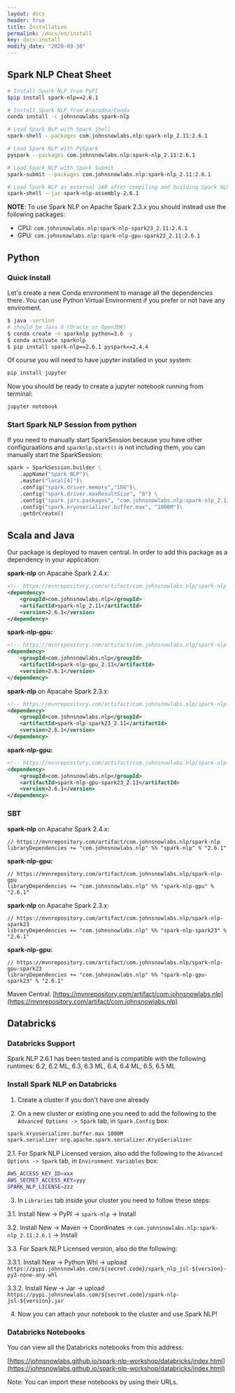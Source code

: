 ```yaml
---
layout: docs
header: true
title: Installation
permalink: /docs/en/install
key: docs-install
modify_date: "2020-09-30"
---
```


## Spark NLP Cheat Sheet

```bash
# Install Spark NLP from PyPI
$pip install spark-nlp==2.6.1

# Install Spark NLP from Anacodna/Conda
conda install -c johnsnowlabs spark-nlp

# Load Spark NLP with Spark Shell
spark-shell --packages com.johnsnowlabs.nlp:spark-nlp_2.11:2.6.1

# Load Spark NLP with PySpark
pyspark --packages com.johnsnowlabs.nlp:spark-nlp_2.11:2.6.1

# Load Spark NLP with Spark Submit
spark-submit --packages com.johnsnowlabs.nlp:spark-nlp_2.11:2.6.1

# Load Spark NLP as external JAR after compiling and building Spark NLP by `sbt assembly`
spark-shell --jar spark-nlp-assembly-2.6.1
```

**NOTE**: To use Spark NLP on Apache Spark 2.3.x you should instead use the following packages:

- CPU: `com.johnsnowlabs.nlp:spark-nlp-spark23_2.11:2.6.1`
- GPU: `com.johnsnowlabs.nlp:spark-nlp-gpu-spark23_2.11:2.6.1`

## Python

<div class="h3-box" markdown="1">

### Quick Install

Let's create a new Conda environment to manage all the dependencies there. You can use Python Virtual Environment if you prefer or not have any enviroment.

```bash
$ java -version
# should be Java 8 (Oracle or OpenJDK)
$ conda create -n sparknlp python=3.6 -y
$ conda activate sparknlp
$ pip install spark-nlp==2.6.1 pyspark==2.4.4
```

Of course you will need to have jupyter installed in your system:

```bash
pip install jupyter
```

Now you should be ready to create a jupyter notebook running from terminal:

```bash
jupyter notebook
```

</div><div class="h3-box" markdown="1">

### Start Spark NLP Session from python

If you need to manually start SparkSession because you have other configuraations and `sparknlp.start()` is not including them, you can manually start the SparkSession:

```python
spark = SparkSession.builder \
    .appName("Spark NLP")\
    .master("local[4]")\
    .config("spark.driver.memory","16G")\
    .config("spark.driver.maxResultSize", "0") \
    .config("spark.jars.packages", "com.johnsnowlabs.nlp:spark-nlp_2.11:2.6.1")\
    .config("spark.kryoserializer.buffer.max", "1000M")\
    .getOrCreate()
```

</div>

## Scala and Java

<div class="h3-box" markdown="1">

Our package is deployed to maven central. In order to add this package
as a dependency in your application:

**spark-nlp** on Apacahe Spark 2.4.x:

```xml
<!-- https://mvnrepository.com/artifact/com.johnsnowlabs.nlp/spark-nlp -->
<dependency>
    <groupId>com.johnsnowlabs.nlp</groupId>
    <artifactId>spark-nlp_2.11</artifactId>
    <version>2.6.1</version>
</dependency>
```

**spark-nlp-gpu:**

```xml
<!-- https://mvnrepository.com/artifact/com.johnsnowlabs.nlp/spark-nlp-gpu -->
<dependency>
    <groupId>com.johnsnowlabs.nlp</groupId>
    <artifactId>spark-nlp-gpu_2.11</artifactId>
    <version>2.6.1</version>
</dependency>
```

**spark-nlp** on Apacahe Spark 2.3.x:

```xml
<!-- https://mvnrepository.com/artifact/com.johnsnowlabs.nlp/spark-nlp-spark23 -->
<dependency>
    <groupId>com.johnsnowlabs.nlp</groupId>
    <artifactId>spark-nlp-spark23_2.11</artifactId>
    <version>2.6.1</version>
</dependency>
```

**spark-nlp-gpu:**

```xml
<!-- https://mvnrepository.com/artifact/com.johnsnowlabs.nlp/spark-nlp-gpu-spark23 -->
<dependency>
    <groupId>com.johnsnowlabs.nlp</groupId>
    <artifactId>spark-nlp-gpu-spark23_2.11</artifactId>
    <version>2.6.1</version>
</dependency>
```

</div><div class="h3-box" markdown="1">

### SBT

**spark-nlp** on Apacahe Spark 2.4.x:

```shell
// https://mvnrepository.com/artifact/com.johnsnowlabs.nlp/spark-nlp
libraryDependencies += "com.johnsnowlabs.nlp" %% "spark-nlp" % "2.6.1"
```

**spark-nlp-gpu:**

```shell
// https://mvnrepository.com/artifact/com.johnsnowlabs.nlp/spark-nlp-gpu
libraryDependencies += "com.johnsnowlabs.nlp" %% "spark-nlp-gpu" % "2.6.1"
```

**spark-nlp** on Apacahe Spark 2.3.x:

```shell
// https://mvnrepository.com/artifact/com.johnsnowlabs.nlp/spark-nlp-spark23
libraryDependencies += "com.johnsnowlabs.nlp" %% "spark-nlp-spark23" % "2.6.1"
```

**spark-nlp-gpu:**

```shell
// https://mvnrepository.com/artifact/com.johnsnowlabs.nlp/spark-nlp-gpu-spark23
libraryDependencies += "com.johnsnowlabs.nlp" %% "spark-nlp-gpu-spark23" % "2.6.1"
```

Maven Central: [https://mvnrepository.com/artifact/com.johnsnowlabs.nlp](https://mvnrepository.com/artifact/com.johnsnowlabs.nlp)

</div>

## Databricks

<div class="h3-box" markdown="1">

### Databricks Support


Spark NLP 2.6.1 has been tested and is compatible with the following runtimes: 6.2, 6.2 ML, 6.3, 6.3 ML, 6.4, 6.4 ML, 6.5, 6.5 ML

</div><div class="h3-box" markdown="1">

### Install Spark NLP on Databricks

1. Create a cluster if you don't have one already

2. On a new cluster or existing one you need to add the following to the `Advanced Options -> Spark` tab, in `Spark.Config` box:

```bash
spark.kryoserializer.buffer.max 1000M
spark.serializer org.apache.spark.serializer.KryoSerializer
```

2.1. For Spark NLP Licensed version, also add the following to the `Advanced Options -> Spark` tab, in `Environment Variables` box:

```bash
AWS_ACCESS_KEY_ID=xxx
AWS_SECRET_ACCESS_KEY=yyy
SPARK_NLP_LICENSE=zzz
```

3. In `Libraries` tab inside your cluster you need to follow these steps:

3.1. Install New -> PyPI -> `spark-nlp` -> Install

3.2. Install New -> Maven -> Coordinates -> `com.johnsnowlabs.nlp:spark-nlp_2.11:2.6.1` -> Install

3.3. For Spark NLP Licensed version, also do the following:

3.3.1. Install New -> Python Whl -> upload `https://pypi.johnsnowlabs.com/${secret.code}/spark_nlp_jsl-${version}-py3-none-any.whl`

3.3.2. Install New -> Jar -> upload `https://pypi.johnsnowlabs.com/${secret.code}/spark-nlp-jsl-${version}.jar`

4. Now you can attach your notebook to the cluster and use Spark NLP!

</div>

### Databricks Notebooks

You can view all the Databricks notebooks from this address:

[https://johnsnowlabs.github.io/spark-nlp-workshop/databricks/index.html](https://johnsnowlabs.github.io/spark-nlp-workshop/databricks/index.html)

Note: You can import these notebooks by using their URLs.


